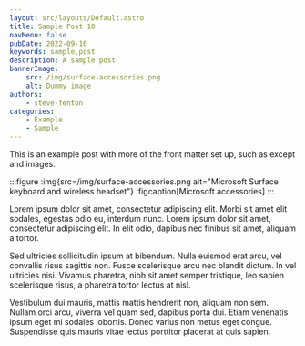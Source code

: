 ```yaml
---
layout: src/layouts/Default.astro
title: Sample Post 10
navMenu: false
pubDate: 2022-09-10
keywords: sample,post
description: A sample post
bannerImage:
    src: /img/surface-accessories.png
    alt: Dummy image
authors:
    - steve-fenton
categories:
    - Example
    - Sample
---
```


This is an example post with more of the front matter set up, such as except and images.

:::figure
:img{src=/img/surface-accessories.png alt="Microsoft Surface keyboard and wireless headset"}
:figcaption[Microsoft accessories]
:::

Lorem ipsum dolor sit amet, consectetur adipiscing elit. Morbi sit amet elit sodales, egestas odio eu, interdum nunc. Lorem ipsum dolor sit amet, consectetur adipiscing elit. In elit odio, dapibus nec finibus sit amet, aliquam a tortor.

Sed ultricies sollicitudin ipsum at bibendum. Nulla euismod erat arcu, vel convallis risus sagittis non. Fusce scelerisque arcu nec blandit dictum. In vel ultricies nisi. Vivamus pharetra, nibh sit amet semper tristique, leo sapien scelerisque risus, a pharetra tortor lectus at nisl.

Vestibulum dui mauris, mattis mattis hendrerit non, aliquam non sem. Nullam orci arcu, viverra vel quam sed, dapibus porta dui. Etiam venenatis ipsum eget mi sodales lobortis. Donec varius non metus eget congue. Suspendisse quis mauris vitae lectus porttitor placerat at quis sapien.